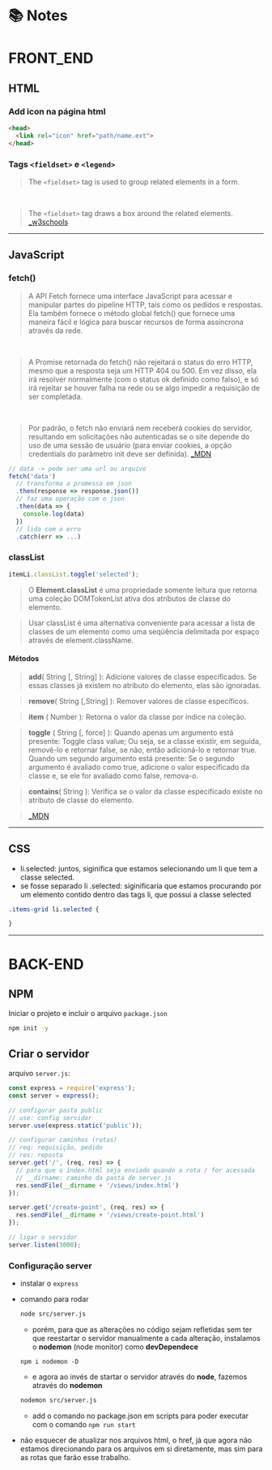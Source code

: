 # :books: Notes

# FRONT_END
## HTML

### Add icon na página html

```html
<head>
  <link rel="icon" href="path/name.ext">
</head>
```

### Tags `<fieldset>` e `<legend>`

> The `<fieldset>` tag is used to group related elements in a form.
<br>

> The `<fieldset>` tag draws a box around the related elements.
> [_w3schools](https://www.w3schools.com/tags/tag_fieldset.asp)


---

## JavaScript
### fetch()

> A API Fetch fornece uma interface JavaScript para acessar e manipular partes do pipeline HTTP, tais como os pedidos e respostas. Ela também fornece o método global fetch() que fornece uma maneira fácil e lógica para buscar recursos de forma assíncrona através da rede.
<br>

> A Promise retornada do fetch() não rejeitará o status do erro HTTP, mesmo que a resposta seja um HTTP 404 ou 500. Em vez disso, ela irá resolver normalmente (com o status ok definido como falso), e só irá rejeitar se houver falha na rede ou se algo impedir a requisição de ser completada.
<br>

> Por padrão, o fetch não enviará nem receberá cookies do servidor, resultando em solicitações não autenticadas se o site depende do uso de uma sessão de usuário (para enviar cookies, a opção credentials do  parâmetro init deve ser definida).
> [_MDN](https://developer.mozilla.org/pt-BR/docs/Web/API/Fetch_API/Using_Fetch)

```js
// data -> pode ser uma url ou arquivo
fetch('data')
  // transforma a promessa em json
  .then(response => response.json())
  // faz uma operação com o json
  .then(data => {
    console.log(data)
  })
  // lida com o erro
  .catch(err => ...)
```

### classList

```js
itemLi.classList.toggle('selected');
```

> O **Element.classList** é uma propriedade somente leitura que retorna uma coleção DOMTokenList ativa dos atributos de classe do elemento.

> Usar classList é uma alternativa conveniente para acessar a lista de classes de um elemento como uma seqüência delimitada por espaço através de element.className.

#### Métodos

> **add**( String [, String] ): Adicione valores de classe especificados. Se essas classes já existem no atributo do elemento, elas são ignoradas.

> **remove**( String [,String] ): Remover valores de classe específicos.

> **item** ( Number ): Retorna o valor da classe por índice na coleção.

> **toggle** ( String [, force] ): Quando apenas um argumento está presente: Toggle class value; Ou seja, se a classe existir, em seguida, removê-lo e retornar false, se não, então adicioná-lo e retornar true.
> Quando um segundo argumento está presente: Se o segundo argumento é avaliado como true, adicione o valor especificado da classe e, se ele for avaliado como false, remova-o.

> **contains**( String ): Verifica se o valor da classe especificado existe no atributo de classe do elemento.

> [_MDN](https://developer.mozilla.org/pt-BR/docs/Web/API/Element/classList)

---
## CSS

* li.selected: juntos, siginifica que estamos selecionando um li que tem a classe selected.
* se fosse separado li .selected: siginificaria que estamos procurando por um elemento contido dentro das tags li, que possui a classe selected


```css
.items-grid li.selected {

}
```

---
# BACK-END

## NPM

Iniciar o projeto e incluir o arquivo `package.json`

```bash
npm init -y
```

## Criar o servidor

arquivo `server.js`:

```js
const express = require('express');
const server = express();

// configurar pasta public
// use: config servidor
server.use(express.static('public'));

// configurar caminhos (rotas)
// req: requisição, pedido
// res: reposta
server.get('/', (req, res) => {
  // para que o index.html seja enviado quando a rota / for acessada
  // __dirname: caminho da pasta de server.js
  res.sendFile(__dirname + '/views/index.html')
});

server.get('/create-point', (req, res) => {
  res.sendFile(__dirname + '/views/create-point.html')
});

// ligar o servidor
server.listen(3000);
```

### Configuração server

- instalar o `express`
- comando para rodar
    ```bash
    node src/server.js
    ```

    - porém, para que as alterações no código sejam refletidas sem ter que reestartar o servidor manualmente a cada alteração, instalamos o **nodemon** (node monitor) como **devDependece**

    `npm i nodemon -D`


    - e agora ao invés de startar o servidor através do **node**, fazemos através do **nodemon**

    ```bash
    nodemon src/server.js
    ```

    - add o comando no package.json em scripts para poder executar com o comando `npm run start`
- não esquecer de atualizar nos arquivos html, o href, já que agora não estamos direcionando para os arquivos em si diretamente, mas sim para as rotas que farão esse trabalho.
